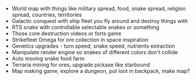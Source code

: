 - World map with things like military spread, food, snake spread, religion spread, countries, territories
- Galactic conquest with ship fleet you fly around and destroy things with
- RTS snake with controllable selectable snakes or something
- Those core destruction videos or forts game
- Strikefleet Omega for ore collection in space inspiration
- Genetics upgrades - turn speed, snake speed, nutrients extraction
- Manipulate render engine so snakes of different colors don't collide
- Auto moving snake food farm
- Terraria mining for ores, upgrade pickaxe like starbound
- Map making game, explore a dungeon, put loot in backpack, make map? 